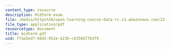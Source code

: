 ```yaml
---
content_type: resource
description: Midterm exam.
file: /media/https%3A/open-learning-course-data-rc.s3.amazonaws.com/22-615-mhd-theory-of-fusion-systems-spring-2007/ffaa5ed760d2952e4236c4356b77b3f9_midterm.pdf
file_type: application/pdf
resourcetype: Document
title: midterm.pdf
uid: ffaa5ed7-60d2-952e-4236-c4356b77b3f9
---
```

